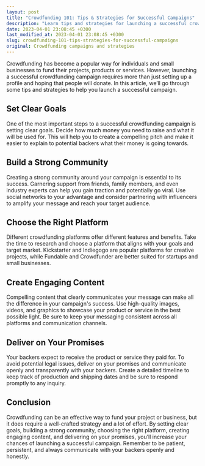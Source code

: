 ```yaml
---
layout: post
title: "Crowdfunding 101: Tips & Strategies for Successful Campaigns"
description: "Learn tips and strategies for launching a successful crowdfunding campaign, including how to set goals, build a strong community, and create compelling content."
date: 2023-04-01 23:08:45 +0300
last_modified_at: 2023-04-01 23:08:45 +0300
slug: crowdfunding-101-tips-strategies-for-successful-campaigns
original: Crowdfunding campaigns and strategies
---
```

Crowdfunding has become a popular way for individuals and small businesses to fund their projects, products or services. However, launching a successful crowdfunding campaign requires more than just setting up a profile and hoping that people will donate. In this article, we’ll go through some tips and strategies to help you launch a successful campaign.

## Set Clear Goals

One of the most important steps to a successful crowdfunding campaign is setting clear goals. Decide how much money you need to raise and what it will be used for. This will help you to create a compelling pitch and make it easier to explain to potential backers what their money is going towards.

## Build a Strong Community

Creating a strong community around your campaign is essential to its success. Garnering support from friends, family members, and even industry experts can help you gain traction and potentially go viral. Use social networks to your advantage and consider partnering with influencers to amplify your message and reach your target audience.

## Choose the Right Platform

Different crowdfunding platforms offer different features and benefits. Take the time to research and choose a platform that aligns with your goals and target market. Kickstarter and Indiegogo are popular platforms for creative projects, while Fundable and Crowdfunder are better suited for startups and small businesses.

## Create Engaging Content

Compelling content that clearly communicates your message can make all the difference in your campaign's success. Use high-quality images, videos, and graphics to showcase your product or service in the best possible light. Be sure to keep your messaging consistent across all platforms and communication channels.

## Deliver on Your Promises

Your backers expect to receive the product or service they paid for. To avoid potential legal issues, deliver on your promises and communicate openly and transparently with your backers. Create a detailed timeline to keep track of production and shipping dates and be sure to respond promptly to any inquiry.

## Conclusion

Crowdfunding can be an effective way to fund your project or business, but it does require a well-crafted strategy and a lot of effort. By setting clear goals, building a strong community, choosing the right platform, creating engaging content, and delivering on your promises, you’ll increase your chances of launching a successful campaign. Remember to be patient, persistent, and always communicate with your backers openly and honestly.